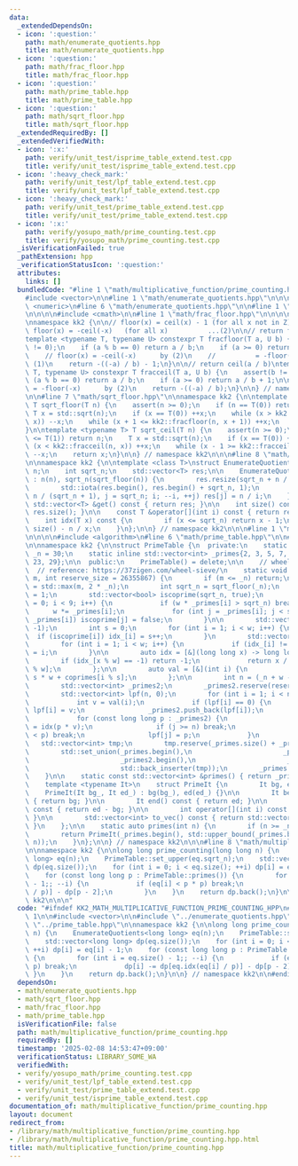 ```yaml
---
data:
  _extendedDependsOn:
  - icon: ':question:'
    path: math/enumerate_quotients.hpp
    title: math/enumerate_quotients.hpp
  - icon: ':question:'
    path: math/frac_floor.hpp
    title: math/frac_floor.hpp
  - icon: ':question:'
    path: math/prime_table.hpp
    title: math/prime_table.hpp
  - icon: ':question:'
    path: math/sqrt_floor.hpp
    title: math/sqrt_floor.hpp
  _extendedRequiredBy: []
  _extendedVerifiedWith:
  - icon: ':x:'
    path: verify/unit_test/isprime_table_extend.test.cpp
    title: verify/unit_test/isprime_table_extend.test.cpp
  - icon: ':heavy_check_mark:'
    path: verify/unit_test/lpf_table_extend.test.cpp
    title: verify/unit_test/lpf_table_extend.test.cpp
  - icon: ':heavy_check_mark:'
    path: verify/unit_test/prime_table_extend.test.cpp
    title: verify/unit_test/prime_table_extend.test.cpp
  - icon: ':x:'
    path: verify/yosupo_math/prime_counting.test.cpp
    title: verify/yosupo_math/prime_counting.test.cpp
  _isVerificationFailed: true
  _pathExtension: hpp
  _verificationStatusIcon: ':question:'
  attributes:
    links: []
  bundledCode: "#line 1 \"math/multiplicative_function/prime_counting.hpp\"\n\n\n\n\
    #include <vector>\n\n#line 1 \"math/enumerate_quotients.hpp\"\n\n\n\n#include\
    \ <numeric>\n#line 6 \"math/enumerate_quotients.hpp\"\n\n#line 1 \"math/sqrt_floor.hpp\"\
    \n\n\n\n#include <cmath>\n\n#line 1 \"math/frac_floor.hpp\"\n\n\n\n#include <cassert>\n\
    \nnamespace kk2 {\n\n// floor(x) = ceil(x) - 1 (for all x not in Z) ...(1)\n//\
    \ floor(x) = -ceil(-x)   (for all x)          ...(2)\n\n// return floor(a / b)\n\
    template <typename T, typename U> constexpr T fracfloor(T a, U b) {\n    assert(b\
    \ != 0);\n    if (a % b == 0) return a / b;\n    if (a >= 0) return a / b;\n\n\
    \    // floor(x) = -ceil(-x)      by (2)\n    //          = -floor(-x) - 1 by\
    \ (1)\n    return -((-a) / b) - 1;\n}\n\n// return ceil(a / b)\ntemplate <typename\
    \ T, typename U> constexpr T fracceil(T a, U b) {\n    assert(b != 0);\n    if\
    \ (a % b == 0) return a / b;\n    if (a >= 0) return a / b + 1;\n\n    // ceil(x)\
    \ = -floor(-x)      by (2)\n    return -((-a) / b);\n}\n\n} // namespace kk2\n\
    \n\n#line 7 \"math/sqrt_floor.hpp\"\n\nnamespace kk2 {\n\ntemplate <typename T>\
    \ T sqrt_floor(T n) {\n    assert(n >= 0);\n    if (n == T(0)) return 0;\n   \
    \ T x = std::sqrt(n);\n    if (x == T(0)) ++x;\n    while (x > kk2::fracfloor(n,\
    \ x)) --x;\n    while (x + 1 <= kk2::fracfloor(n, x + 1)) ++x;\n    return x;\n\
    }\n\ntemplate <typename T> T sqrt_ceil(T n) {\n    assert(n >= 0);\n    if (n\
    \ <= T(1)) return n;\n    T x = std::sqrt(n);\n    if (x == T(0)) ++x;\n    while\
    \ (x < kk2::fracceil(n, x)) ++x;\n    while (x - 1 >= kk2::fracceil(n, x - 1))\
    \ --x;\n    return x;\n}\n\n} // namespace kk2\n\n\n#line 8 \"math/enumerate_quotients.hpp\"\
    \n\nnamespace kk2 {\n\ntemplate <class T>\nstruct EnumerateQuotients {\n    T\
    \ n;\n    int sqrt_n;\n    std::vector<T> res;\n\n    EnumerateQuotients(T n)\
    \ : n(n), sqrt_n(sqrt_floor(n)) {\n        res.resize(sqrt_n + n / (sqrt_n + 1));\n\
    \        std::iota(res.begin(), res.begin() + sqrt_n, 1);\n        for (T i =\
    \ n / (sqrt_n + 1), j = sqrt_n; i; --i, ++j) res[j] = n / i;\n    }\n\n    const\
    \ std::vector<T> &get() const { return res; }\n\n    int size() const { return\
    \ res.size(); }\n\n    const T &operator[](int i) const { return res[i]; }\n\n\
    \    int idx(T x) const {\n        if (x <= sqrt_n) return x - 1;\n        return\
    \ size() - n / x;\n    }\n};\n\n} // namespace kk2\n\n\n#line 1 \"math/prime_table.hpp\"\
    \n\n\n\n#include <algorithm>\n#line 6 \"math/prime_table.hpp\"\n\n#line 8 \"math/prime_table.hpp\"\
    \n\nnamespace kk2 {\n\nstruct PrimeTable {\n  private:\n    static inline int\
    \ _n = 30;\n    static inline std::vector<int> _primes{2, 3, 5, 7, 11, 13, 17,\
    \ 23, 29};\n\n  public:\n    PrimeTable() = delete;\n\n    // wheel sieve\n  \
    \  // reference: https://37zigen.com/wheel-sieve/\n    static void set_upper(int\
    \ m, int reserve_size = 26355867) {\n        if (m <= _n) return;\n        _n\
    \ = std::max(m, 2 * _n);\n        int sqrt_n = sqrt_floor(_n);\n        int w\
    \ = 1;\n        std::vector<bool> iscoprime(sqrt_n, true);\n        for (int i\
    \ = 0; i < 9; i++) {\n            if (w * _primes[i] > sqrt_n) break;\n      \
    \      w *= _primes[i];\n            for (int j = _primes[i]; j < sqrt_n; j +=\
    \ _primes[i]) iscoprime[j] = false;\n        }\n\n        std::vector<int> idx_(w,\
    \ -1);\n        int s = 0;\n        for (int i = 1; i < w; i++) {\n          \
    \  if (iscoprime[i]) idx_[i] = s++;\n        }\n        std::vector<int> coprimes(s);\n\
    \        for (int i = 1; i < w; i++) {\n            if (idx_[i] != -1) coprimes[idx_[i]]\
    \ = i;\n        }\n\n        auto idx = [&](long long x) -> long long {\n    \
    \        if (idx_[x % w] == -1) return -1;\n            return x / w * s + idx_[x\
    \ % w];\n        };\n\n        auto val = [&](int i) {\n            return i /\
    \ s * w + coprimes[i % s];\n        };\n\n        int n = (_n + w - 1) / w * s;\n\
    \        std::vector<int> _primes2;\n        _primes2.reserve(reserve_size);\n\
    \        std::vector<int> lpf(n, 0);\n        for (int i = 1; i < n; i++) {\n\
    \            int v = val(i);\n            if (lpf[i] == 0) {\n               \
    \ lpf[i] = v;\n                _primes2.push_back(lpf[i]);\n            }\n\n\
    \            for (const long long p : _primes2) {\n                long long j\
    \ = idx(p * v);\n                if (j >= n) break;\n                if (lpf[i]\
    \ < p) break;\n                lpf[j] = p;\n            }\n        }\n\n     \
    \   std::vector<int> tmp;\n        tmp.reserve(_primes.size() + _primes2.size());\n\
    \        std::set_union(_primes.begin(),\n                       _primes.end(),\n\
    \                       _primes2.begin(),\n                       _primes2.end(),\n\
    \                       std::back_inserter(tmp));\n        _primes = std::move(tmp);\n\
    \    }\n\n    static const std::vector<int> &primes() { return _primes; }\n\n\
    \    template <typename It>\n    struct PrimeIt {\n        It bg, ed;\n\n    \
    \    PrimeIt(It bg_, It ed_) : bg(bg_), ed(ed_) {}\n\n        It begin() const\
    \ { return bg; }\n\n        It end() const { return ed; }\n\n        int size()\
    \ const { return ed - bg; }\n\n        int operator[](int i) const { return bg[i];\
    \ }\n\n        std::vector<int> to_vec() const { return std::vector<int>(bg, ed);\
    \ }\n    };\n\n    static auto primes(int n) {\n        if (n >= _n) set_upper(n);\n\
    \        return PrimeIt(_primes.begin(), std::upper_bound(_primes.begin(), _primes.end(),\
    \ n));\n    }\n};\n\n} // namespace kk2\n\n\n#line 8 \"math/multiplicative_function/prime_counting.hpp\"\
    \n\nnamespace kk2 {\n\nlong long prime_counting(long long n) {\n    EnumerateQuotients<long\
    \ long> eq(n);\n    PrimeTable::set_upper(eq.sqrt_n);\n    std::vector<long long>\
    \ dp(eq.size());\n    for (int i = 0; i < eq.size(); ++i) dp[i] = eq[i] - 1;\n\
    \    for (const long long p : PrimeTable::primes()) {\n        for (int i = eq.size()\
    \ - 1;; --i) {\n            if (eq[i] < p * p) break;\n            dp[i] -= dp[eq.idx(eq[i]\
    \ / p)] - dp[p - 2];\n        }\n    }\n    return dp.back();\n}\n\n} // namespace\
    \ kk2\n\n\n"
  code: "#ifndef KK2_MATH_MULTIPLICATIVE_FUNCTION_PRIME_COUNTING_HPP\n#define KK2_MATH_MULTIPLICATIVE_FUNCTION_PRIME_COUNTING_HPP\
    \ 1\n\n#include <vector>\n\n#include \"../enumerate_quotients.hpp\"\n#include\
    \ \"../prime_table.hpp\"\n\nnamespace kk2 {\n\nlong long prime_counting(long long\
    \ n) {\n    EnumerateQuotients<long long> eq(n);\n    PrimeTable::set_upper(eq.sqrt_n);\n\
    \    std::vector<long long> dp(eq.size());\n    for (int i = 0; i < eq.size();\
    \ ++i) dp[i] = eq[i] - 1;\n    for (const long long p : PrimeTable::primes())\
    \ {\n        for (int i = eq.size() - 1;; --i) {\n            if (eq[i] < p *\
    \ p) break;\n            dp[i] -= dp[eq.idx(eq[i] / p)] - dp[p - 2];\n       \
    \ }\n    }\n    return dp.back();\n}\n\n} // namespace kk2\n\n#endif // KK2_MATH_MULTIPLICATIVE_FUNCTION_PRIME_COUNTING_HPP\n"
  dependsOn:
  - math/enumerate_quotients.hpp
  - math/sqrt_floor.hpp
  - math/frac_floor.hpp
  - math/prime_table.hpp
  isVerificationFile: false
  path: math/multiplicative_function/prime_counting.hpp
  requiredBy: []
  timestamp: '2025-02-08 14:53:47+09:00'
  verificationStatus: LIBRARY_SOME_WA
  verifiedWith:
  - verify/yosupo_math/prime_counting.test.cpp
  - verify/unit_test/lpf_table_extend.test.cpp
  - verify/unit_test/prime_table_extend.test.cpp
  - verify/unit_test/isprime_table_extend.test.cpp
documentation_of: math/multiplicative_function/prime_counting.hpp
layout: document
redirect_from:
- /library/math/multiplicative_function/prime_counting.hpp
- /library/math/multiplicative_function/prime_counting.hpp.html
title: math/multiplicative_function/prime_counting.hpp
---
```

